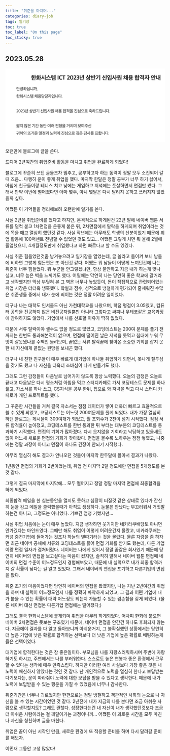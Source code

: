 ```yaml
---
title: "취준을 마치며..."
categories: diary-job
tags: 일기장
toc: true
toc_label: "On this page"
toc_sticky: true
---
```

## 2023.05.28
![image1](/assets/images/life/2023-05-28-취준을/image1.PNG)

오랜만에 블로그에 글을 쓴다.

드디어 2년여간의 취업준비 활동을 마치고 취업을 완료하게 되었다!

블로그에 꾸준히 쓰던 글들조차 멈추고, 공부하고자 하는 동력이 정말 모두 소진되어 갈때 즈음... 다행히 운이 좋게 취업을 했다. 마지막 한달은 정말 공부가 너무 하기 싫어서, 아침에 친구들이랑 테니스 치고 낮에는 게임하고 저녁에는 풋살하면서 면접만 봤다. 그래서 만약 이번에 떨어졌다면 아마 몇주, 아니 몇달은 다시 달리지 못하고 쓰러지지 않았을까 싶다. 

어쨌든 이 기억들을 정리해보려 오랜만에 일기를 쓴다.

사실 2년을 취업준비를 했다고 하지만, 본격적으로 하게된건 22년 말에 네이버 웹툰 서류를 덜컥 붙고 1차면접을 운좋게 붙은 뒤, 2차면접에서 탈락을 하게되며 취업이라는 것에 목을 매고 열심히 했던것 같다. 사실 작년에는 아무래도 학생의 신분이었기 때문에 취업 활동에 100퍼센트 전념할 수 없었던 것도 있고... 어쨌든 그렇게 치면 뭐 올해 2월에 졸업했으니, 4개월정도만에 취업했다고 하면 빠르다고 할 수도  있겠다.

사실 취준 힘들었던것좀 남겨놓으려고 일기장을 열었는데, 글 쓸라고 돌이켜 보니 남들에 비하면 그렇게 힘든편은 또 아닌것 같다. 어쨌든 뭐 남들이 어떻게 느끼던간에 나는 취준이 너무 힘들었다. 뭐 누군들 안그렇겠냐만, 항상 불안하고 지금 내가 하는게 맞나 싶고, 너무 높은 벽을 느끼기도 했다. 어릴때는 막연히 나는 당연히 좋은 학교에 갈거라고 생각했지만 막상 부딪혀 본 그 벽은 너무나 높았듯이, 돈이 직접적으로 관련되어있는 취업 시장은 더더욱 냉혹했다. 학벌과 점수, 성적으로 냉철하게 평가되어 줄세워진 수많은 취준생들 중에서 내가 눈에 띄이는 것은 정말 어려운 일이었다. 

더구나 나는 대학도 인서울도 아닌 가천대학교를 나왔으며, 학점 평점이 3.05였고, 컴퓨터 공학을 전공하지 않은 비전공자일뿐만 아니라 그렇다고 싸피나 우테코같은 교육과정에 참여하지도 않았다. 기업에서 나를 선호할 이유가 딱히 없었다.

때문에 서류 탈락이야 셀수도 없을 정도로 많았고, 코딩테스트는 200여 문제를 풀기 전까지는 한번도 통과해본적이 없으며, 면접에 떨어진 날은 저녁을 못먹고 침대에 누워 무엇이 잘못됐나를 수백번 돌려보며, 끝없는 서류 탈락끝에 찾아온 소중한 기회를 잡지 못한 내 자신에게 끝없는 원망을 보내곤 했다.

더구나 내 친한 친구들이 매우 빠르게 대기업에 하나둘 취업하게 되면서, 못나게 질투심을 갖기도 했고 나 자신을 더욱더 조바심이 나게 만들기도 했다. 

그래도 그런 감정들이 다음날로 넘어가지 않도록 항상 노력했다. 오늘의 감정은 오늘로 끝내고 다음날은 다시 평소처럼 아침을 먹고 스터디카페로 가서 코딩테스트 문제를 하나 풀고, 자소서를 하나 쓰고, CS지식을 공부 한뒤, 집으로 와 저녁을 먹고 다시 스터디 카페로가 개인 프로젝트를 했다.

그 꾸준한 시간들을 거쳐 결국 자소서는 점점 데이터가 쌓여 더욱더 빠르고 효율적으로 쓸 수 있게 되었고, 코딩테스트는 어느덧 200여문제를 풀게 되었다. 내가 가장 열심히 하던 블로그는 게시물이 300여개가 되었고, 월 조회수가 2천이 넘기 시작했다. 점점 서류 합격률이 높아졌고, 코딩테스트를 한번 통과한 뒤 부터는 대부분의 코딩테스트를 통과하기 시작했다. 면접의 기회가 많아졌다. 다시 오지않을 기회라고 낙담하고 있을새도 없이 어느새 새로운 면접의 기회가 찾아왔다. 면접을 볼수록 노하우는 점점 쌓였고, 나중에는 정말 과장이 아니고 면접이 하나도 긴장이 안되기 시작했다. 

아무리 열심히 해도 결과가 안나오던 것들이 마지막 한두달에 몰아서 결과가 나왔다.

1년동안 면접의 기회가 2번이었는데, 취업 전 마지막 2달 정도에만 면접을 5개정도를 본것 같다.

그렇게 결국 마지막에 마지막에... 모두 떨어지고 정말 정말 마지막 면접에 최종합격을 하게 되었다.

최종합격 메일을 한 십분동안을 열지도 못하고 심장이 터질것 같은 상태로 있다가 간신히 눈을 감고 메일을 클릭했을때가 아직도 생생하다. 눈물은 안났다;; 부끄러워서 거짓말 하는건 아니고, 그정도는 아니었다. 기쁘긴 엄청 기뻤지만...

사실 취업 처음에는 눈이 매우 높았다. 지금 생각하면 웃기지만 네카라쿠배당토 아니면 안가겠다는 마인드였다. 그때만 해도 취업이 이렇게 어려운건지 몰랐고, 네카라쿠배는 커녕 중견기업에 들어가는 것조차 하늘의 별따기라는 것을 몰랐다. 물론 자랑을 좀 하자면 최근 네이버 공채에 서류와 코딩테스트를 뚫어 면접 기회를 받기도 했는데, 다른 기업이랑 면접 일자가 겹쳐버렸다. 네이버는 나에게 있어서 정말 꿈같은 회사였기 때문에 당연히 네이버의 면접을 보고싶다는 마음이 컸지만, 솔직히 말해서 네이버 웹툰 면접때 네이버의 면접 수준이 어느정도인지 경험해보았고, 때문에 내 실력으로 내가 최종 합격까지 갈 확률이 낮다는 걸 알고 있었다. 그래서 네이버의 면접을 포기하고 다른기업의 면접을 봤다. 

취준 초기의 마음이었다면 당연히 네이버의 면접을 봤겠지만, 나는 지난 2년여간의 취업을 하며 내 실력이 어느정도인지 나름 정확히 파악하게 되었고, 그 결과 어떤 기업에 내가 붙을 수 있는 확률이 대략 어느정도 되는지 가늠할 수 있는 겸손함을 갖게 되었다. (물론 네이버 대신 면접본 다른기업 면접에는 떨어졌다;)

그래도 결국 한화시스템에 붙게되며 취업을 마무리 하게되었다. 어차피 한화에 붙으면 네이버 2차면접은 못보는 구조였기 때문에, 네이버 면접을 안간건 하나도 후회되지 않는다. 지금에야 결과를 다 알고 돌아보니까 아쉬운거지, 그 불확실했던 상황에서는 당연히 더 높은 기업에 낮은 확률로 합격하는 선택보다 더 낮은 기업에 높은 확률로 배팅하는게 옳은 선택이었다. 

대기업에 합격한다는 것은 참 좋은일이다. 부모님을 나를 자랑스러워하시며 주변에 자랑하기도 하시고, 주변에서는 나를 부러워한다. 스스로도 높은 연봉과 좋은 환경에서 근무할 수 있다는 생각에 매우 만족스럽다. 하지만 이러한 여러 사실보다 가장 좋은 것은 내 노력이 배신하지 않았다는 것인 것 같다. 난 개인적으로 노력을 열심히 한다고 보답받는다기보다는, 운이 따라줘야 노력에 대한 보답을 받을 수 있다고 생각한다. 때문에 내가 노력에 보답받을 수 있는 행운을 가질 수 있었음에 너무나 감사한다.

취준기간은 너무나 괴로웠지만 한편으로는 정말 냉철하고 객관적인 사회의 눈으로 나 자신을 볼 수 있는 시간이었던 것 같다. 2년전에 내가 지금의 나를 본다면 조금 아쉬운 사람으로 생각할지도? 그래도 괜찮다. 성장한다는건 내 자신이 내가 생각했던것보다 조금 더 아쉬운 사람이라는 걸 깨달아가는 과정이니까... 어쨌든 이 괴로운 시간을 모두 마친 나 자신을 칭찬하며 글을 마친다. 

취업은 끝이 아닌 시작인 만큼, 새로운 환경에 또 적응할 준비를 하며 다시 달려갈 준비를 해보자. 

이민재 그동안 고생 많았다!